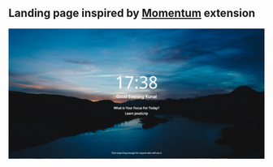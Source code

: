 ## Landing page inspired by [Momentum](https://chrome.google.com/webstore/detail/momentum/laookkfknpbbblfpciffpaejjkokdgca?hl=en) extension

![demo](https://raw.githubusercontent.com/kunal70006/landing-page/master/assets/demo.PNG)
